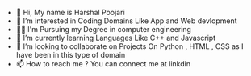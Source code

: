 - 👋 Hi, My name is Harshal Poojari
- 👀 I’m interested in Coding Domains Like App and Web devlopment
- 👨‍🎓 I'm Pursuing my Degree in computer engineering 
- 🌱 I’m currently learning Languages Like C++ and Javascript 
- 💞️ I’m looking to collaborate on Projects On Python , HTML , CSS as I have been in this type of domain
- 📫 How to reach me ? You can connect me at linkdin


<!---
Harshal72/Harshal72 is a ✨ special ✨ repository because its `README.md` (this file) appears on your GitHub profile.
You can click the Preview link to take a look at your changes.
--->
